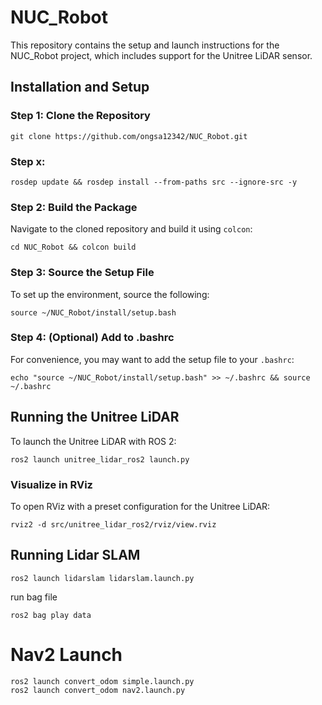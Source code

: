 # NUC_Robot
This repository contains the setup and launch instructions for the NUC_Robot project, which includes support for the Unitree LiDAR sensor.
## Installation and Setup
### Step 1: Clone the Repository
```
git clone https://github.com/ongsa12342/NUC_Robot.git
```
### Step x:
```
rosdep update && rosdep install --from-paths src --ignore-src -y
```
### Step 2: Build the Package
Navigate to the cloned repository and build it using `colcon`:
```
cd NUC_Robot && colcon build
```
### Step 3: Source the Setup File
To set up the environment, source the following:
```
source ~/NUC_Robot/install/setup.bash
```
### Step 4: (Optional) Add to .bashrc
For convenience, you may want to add the setup file to your `.bashrc`:
```
echo "source ~/NUC_Robot/install/setup.bash" >> ~/.bashrc && source ~/.bashrc
```
## Running the Unitree LiDAR
To launch the Unitree LiDAR with ROS 2:
```
ros2 launch unitree_lidar_ros2 launch.py
```
### Visualize in RViz
To open RViz with a preset configuration for the Unitree LiDAR:
```
rviz2 -d src/unitree_lidar_ros2/rviz/view.rviz
```
## Running Lidar SLAM
```
ros2 launch lidarslam lidarslam.launch.py
```
run bag file
```
ros2 bag play data
```
# Nav2 Launch 
```
ros2 launch convert_odom simple.launch.py 
ros2 launch convert_odom nav2.launch.py 
```